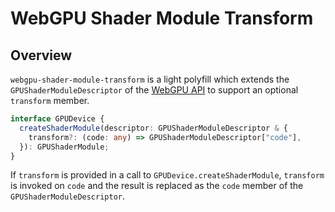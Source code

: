 # WebGPU Shader Module Transform

## Overview

`webgpu-shader-module-transform` is a light polyfill which extends the `GPUShaderModuleDescriptor` of the [WebGPU API](https://gpuweb.github.io/gpuweb/) to support an optional `transform` member.

```typescript
interface GPUDevice {
  createShaderModule(descriptor: GPUShaderModuleDescriptor & {
    transform?: (code: any) => GPUShaderModuleDescriptor["code"],
  }): GPUShaderModule;
}
```

If `transform` is provided in a call to `GPUDevice.createShaderModule`, `transform` is invoked on `code` and the result is replaced as the `code` member of the `GPUShaderModuleDescriptor`.
